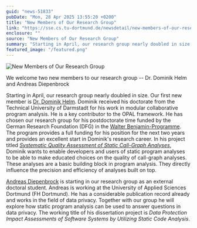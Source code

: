 ```yaml
---
guid: "news-51833"
pubDate: "Mon, 28 Apr 2025 13:55:20 +0200"
title: "New Members of Our Research Group"
link: "https://sse.cs.tu-dortmund.de/newsdetail/new-members-of-our-research-group-51833/"
enclosure: ""
source: "New Members of Our Research Group"
summary: "Starting in April, our research group nearly doubled in size."
featured_image: "/featured.png"
---
```

![New Members of Our Research Group](/featured.png)

We welcome two new members to our research group -- Dr. Dominik Helm and Andreas Diepenbrock

Starting in April, our research group nearly doubled in size. Our first new member is [Dr. Dominik Helm](//team/dominik-helm/). Dominik received his doctorate from the Technical University of Darmstadt for his work in modular collaborative program analysis. He is a key contributor to the OPAL framework. He has chosen our research group for his postdoctorate time funded by the German Research Foundation (DFG) in the [Walter Benjamin-Programme](https://www.dfg.de/en/research-funding/funding-opportunities/programmes/individual/walter-benjamin). The program provides a full funding for his position for the next two years and provides an excellent start in Dominik's research career. In his project titled *[Systematic Quality Assessment of Static Call-Graph Analyses](https://gepris.dfg.de/gepris/projekt/541346877?language=en)*, Dominik wants to enable developers and users of static program analyses to be able to make educated choices on the quality of call-graph analyses. These analyses are a basic building block in program analysis. They directly influence the precision and efficiency of analyses built on top.

[Andreas Diepenbrock](//team/andreas-diepenbrock/) is starting in our research group as an external doctoral student. Andreas is working at the University of Applied Sciences Dortmund (FH Dortmund). He has a considerable publication record already and works in the field of data privacy. Together with our group he will explore how static program analysis can be used to answer questions in data privacy. The working title of his dissertation project is *Data Protection Impact Assessments of Software Systems by Utilizing Static Code Analysis*.
